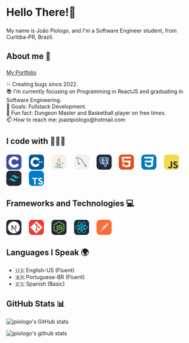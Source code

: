 <h1 align="left">Hello There!👋</h1>

###

<p align="left">My name is João Piologo, and I'm a Software Engineer student, from Curitiba-PR, Brazil.</p>

###

<h2 align="left">About me 🚀</h2>

###
<a href="https://dev-piologo.vercel.app/" target="_blank">My Portfolio</a>
<p align="left">✨ Creating bugs since 2022.<br>📚 I'm currently focusing on Programming in ReactJS and graduating in Software Engineering.<br>🎯 Goals: Fullstack Development.<br>🎲 Fun fact: Dungeon Master and Basketball player on free times.<br>📫 How to reach me: joaotpiologo@hotmail.com</p>

###

<h2 align="left">I code with 👨🏼‍💻</h2>

###

<div align="left">
  <img src="https://github.com/jpiologo/jpiologo/blob/main/imgs/C.svg" height="40" alt="C"  />
  <img width="12" />
  <img src="https://github.com/jpiologo/jpiologo/blob/main/imgs/CPP.svg" height="40" alt="C++"  />
  <img width="12" />
  <img src="https://github.com/jpiologo/jpiologo/blob/main/imgs/Java-Light.svg" height="40" alt="Java"  />
  <img width="12" />
  <img src="https://github.com/jpiologo/jpiologo/blob/main/imgs/MySQL-Light.svg" height="40" alt="SQL"  />
  <img width="12" />
  <img src="https://github.com/jpiologo/jpiologo/blob/main/imgs/PostgreSQL-Dark.svg" height="40" alt="SQL"  />
  <img width="12" />
  <img src="https://github.com/jpiologo/jpiologo/blob/main/imgs/HTML.svg" height="40" alt="HTML5"  />
  <img width="12" />
  <img src="https://github.com/jpiologo/jpiologo/blob/main/imgs/CSS.svg" height="40" alt="CSS3"  />
  <img width="12" />
  <img src="https://github.com/jpiologo/jpiologo/blob/main/imgs/JavaScript.svg" height="40" alt="JavaScript"  />
  <img width="12" />
  <img src="https://github.com/jpiologo/jpiologo/blob/main/imgs/TailwindCSS-Dark.svg" height="40" alt="TailwindCSS"  />
  <img width="12" />
  <img src="https://github.com/jpiologo/jpiologo/blob/main/imgs/TypeScript.svg" height="40" alt="Typescript"  />
  <img width="12" />
</div>

###

<h2 align="left">Frameworks and Technologies 💻</h2>

###

<div align="left">
  <img src="https://github.com/jpiologo/jpiologo/blob/main/imgs/NextJS-Dark.svg" height="40" alt="NextJS"  />
  <img width="12" />
  <img src="https://github.com/jpiologo/jpiologo/blob/main/imgs/Git.svg" height="40" alt="Git"  />
  <img width="12" />
  <img src="https://github.com/jpiologo/jpiologo/blob/main/imgs/NodeJS-Dark.svg" height="40" alt="NodeJS"  />
  <img width="12" />
  <img src="https://github.com/jpiologo/jpiologo/blob/main/imgs/React-Dark.svg" height="40" alt="ReactJS"  />
  <img width="12" />
  <img src="https://github.com/jpiologo/jpiologo/blob/main/imgs/Postman.svg" height="40" alt="Postman"  />
  <img width="12" />
</div>

###

## Languages I Speak 🌍

- 🇺🇸 English-US (Fluent)
- 🇧🇷 Portuguese-BR (Fluent)
- 🇪🇸 Spanish (Basic)

###

## GitHub Stats 📊

<p align="left">
  <img src="https://github-readme-stats.vercel.app/api/top-langs/?username=jpiologo&layout=compact" alt="jpiologo's GitHub stats">
</p>

![jpiologo's github stats](https://github-readme-stats.vercel.app/api?username=jpiologo&show_icons=true&hide=[%22issues%22])

###

